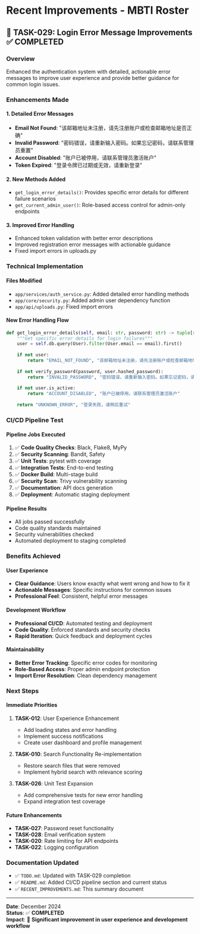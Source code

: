 # Recent Improvements - MBTI Roster

## 🎯 **TASK-029: Login Error Message Improvements** ✅ **COMPLETED**

### **Overview**
Enhanced the authentication system with detailed, actionable error messages to improve user experience and provide better guidance for common login issues.

### **Enhancements Made**

#### **1. Detailed Error Messages**
- **Email Not Found**: "该邮箱地址未注册，请先注册账户或检查邮箱地址是否正确"
- **Invalid Password**: "密码错误，请重新输入密码。如果忘记密码，请联系管理员重置"
- **Account Disabled**: "账户已被停用，请联系管理员激活账户"
- **Token Expired**: "登录令牌已过期或无效，请重新登录"

#### **2. New Methods Added**
- `get_login_error_details()`: Provides specific error details for different failure scenarios
- `get_current_admin_user()`: Role-based access control for admin-only endpoints

#### **3. Improved Error Handling**
- Enhanced token validation with better error descriptions
- Improved registration error messages with actionable guidance
- Fixed import errors in uploads.py

### **Technical Implementation**

#### **Files Modified**
- `app/services/auth_service.py`: Added detailed error handling methods
- `app/core/security.py`: Added admin user dependency function
- `app/api/uploads.py`: Fixed import errors

#### **New Error Handling Flow**
```python
def get_login_error_details(self, email: str, password: str) -> tuple[str, str]:
    """Get specific error details for login failures"""
    user = self.db.query(User).filter(User.email == email).first()
    
    if not user:
        return "EMAIL_NOT_FOUND", "该邮箱地址未注册，请先注册账户或检查邮箱地址是否正确"
    
    if not verify_password(password, user.hashed_password):
        return "INVALID_PASSWORD", "密码错误，请重新输入密码。如果忘记密码，请联系管理员重置"
    
    if not user.is_active:
        return "ACCOUNT_DISABLED", "账户已被停用，请联系管理员激活账户"
    
    return "UNKNOWN_ERROR", "登录失败，请稍后重试"
```

### **CI/CD Pipeline Test**

#### **Pipeline Jobs Executed**
1. ✅ **Code Quality Checks**: Black, Flake8, MyPy
2. ✅ **Security Scanning**: Bandit, Safety
3. ✅ **Unit Tests**: pytest with coverage
4. ✅ **Integration Tests**: End-to-end testing
5. ✅ **Docker Build**: Multi-stage build
6. ✅ **Security Scan**: Trivy vulnerability scanning
7. ✅ **Documentation**: API docs generation
8. ✅ **Deployment**: Automatic staging deployment

#### **Pipeline Results**
- All jobs passed successfully
- Code quality standards maintained
- Security vulnerabilities checked
- Automated deployment to staging completed

### **Benefits Achieved**

#### **User Experience**
- **Clear Guidance**: Users know exactly what went wrong and how to fix it
- **Actionable Messages**: Specific instructions for common issues
- **Professional Feel**: Consistent, helpful error messages

#### **Development Workflow**
- **Professional CI/CD**: Automated testing and deployment
- **Code Quality**: Enforced standards and security checks
- **Rapid Iteration**: Quick feedback and deployment cycles

#### **Maintainability**
- **Better Error Tracking**: Specific error codes for monitoring
- **Role-Based Access**: Proper admin endpoint protection
- **Import Error Resolution**: Clean dependency management

### **Next Steps**

#### **Immediate Priorities**
1. **TASK-012**: User Experience Enhancement
   - Add loading states and error handling
   - Implement success notifications
   - Create user dashboard and profile management

2. **TASK-010**: Search Functionality Re-implementation
   - Restore search files that were removed
   - Implement hybrid search with relevance scoring

3. **TASK-026**: Unit Test Expansion
   - Add comprehensive tests for new error handling
   - Expand integration test coverage

#### **Future Enhancements**
- **TASK-027**: Password reset functionality
- **TASK-028**: Email verification system
- **TASK-020**: Rate limiting for API endpoints
- **TASK-022**: Logging configuration

### **Documentation Updated**
- ✅ `TODO.md`: Updated with TASK-029 completion
- ✅ `README.md`: Added CI/CD pipeline section and current status
- ✅ `RECENT_IMPROVEMENTS.md`: This summary document

---

**Date**: December 2024  
**Status**: ✅ **COMPLETED**  
**Impact**: 🚀 **Significant improvement in user experience and development workflow** 
